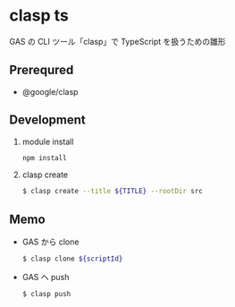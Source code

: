 # clasp ts

GAS の CLI ツール「clasp」で TypeScript を扱うための雛形

## Prerequred

- @google/clasp

## Development

1. module install
    ```bash
    npm install
    ```
2. clasp create
    ```bash
    $ clasp create --title ${TITLE} --rootDir src
    ```

## Memo

- GAS から clone
    ```bash
    $ clasp clone ${scriptId}
    ```
- GAS へ push
    ```bash
    $ clasp push
    ```
